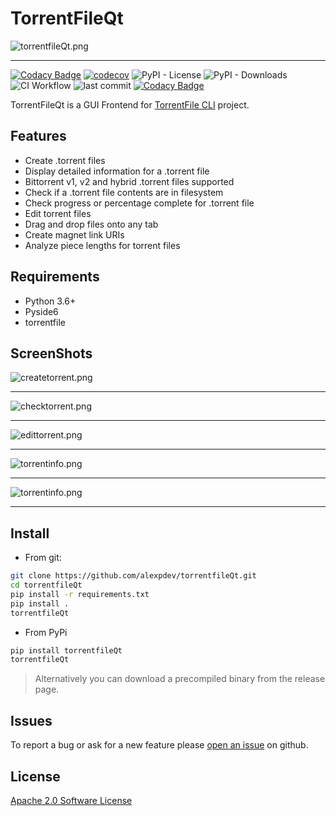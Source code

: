 # TorrentFileQt

![torrentfileQt.png](./assets/torrentfileQt.png)

* * *

[![Codacy Badge](https://app.codacy.com/project/badge/Grade/065ca999772a434ba1aadae05f8b6bc7)](https://www.codacy.com/gh/alexpdev/torrentfileQt/dashboard?utm_source=github.com&utm_medium=referral&utm_content=alexpdev/torrentfileQt&utm_campaign=Badge_Grade)
[![codecov](https://codecov.io/gh/alexpdev/torrentfileQt/branch/main/graph/badge.svg?token=S5Q9CRD6C2)](https://codecov.io/gh/alexpdev/torrentfileQt)
![PyPI - License](https://img.shields.io/pypi/l/torrentfileQt?color=orange&style=plastic)
![PyPI - Downloads](https://img.shields.io/pypi/dw/torrentfileQt?style=plastic)
![CI Workflow](https://img.shields.io/github/workflow/status/alexpdev/torrentfileQt/CI)
![last commit](https://img.shields.io/github/last-commit/alexpdev/torrentfileQt?color=blue)
[![Codacy Badge](https://app.codacy.com/project/badge/Coverage/065ca999772a434ba1aadae05f8b6bc7)](https://www.codacy.com/gh/alexpdev/torrentfileQt/dashboard?utm_source=github.com&utm_medium=referral&utm_content=alexpdev/torrentfileQt&utm_campaign=Badge_Coverage)

TorrentFileQt is a GUI Frontend for [TorrentFile CLI](https://github.com/alexpdev/torrentfile) project.

## Features

-   Create .torrent files
-   Display detailed information for a .torrent file
-   Bittorrent v1, v2 and hybrid .torrent files supported
-   Check if a .torrent file contents are in filesystem
-   Check progress or percentage complete for .torrent file
-   Edit torrent files
-   Drag and drop files onto any tab
-   Create magnet link URIs
-   Analyze piece lengths for torrent files

## Requirements

-   Python 3.6+
-   Pyside6
-   torrentfile

## ScreenShots

![createtorrent.png](./assets/screenshots/createWidget.png)

* * *

![checktorrent.png](./assets/screenshots/recheckWidget.png)

* * *

![edittorrent.png](./assets/screenshots/editWidget.png)

* * *

![torrentinfo.png](./assets/screenshots/infoWidget.png)

* * *

![torrentinfo.png](./assets/screenshots/toolsWidget.png)

* * *

## Install

-   From git:

```bash
git clone https://github.com/alexpdev/torrentfileQt.git
cd torrentfileQt
pip install -r requirements.txt
pip install .
torrentfileQt
```

-   From PyPi

```bash
pip install torrentfileQt
torrentfileQt
```

> Alternatively you can download a precompiled binary from the release page.

## Issues

To report a bug or ask for a new feature please [open an issue](https://github.com/alexpdev/torrentfileQt/issues) on github.

## License

[Apache 2.0 Software License](./LICENSE)
